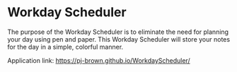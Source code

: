 # Workday Scheduler

The purpose of the Workday Scheduler is to eliminate the need for planning your day using pen and paper. This Workday Scheduler will store your notes for the day in a simple, colorful manner.

Application link: https://pj-brown.github.io/WorkdayScheduler/
